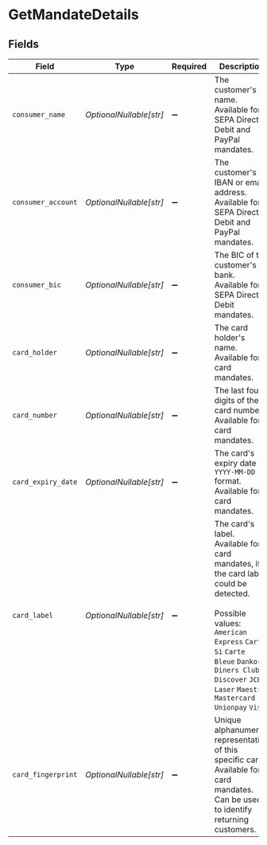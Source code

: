 # GetMandateDetails


## Fields

| Field                                                                                                                                                                                                                                       | Type                                                                                                                                                                                                                                        | Required                                                                                                                                                                                                                                    | Description                                                                                                                                                                                                                                 |
| ------------------------------------------------------------------------------------------------------------------------------------------------------------------------------------------------------------------------------------------- | ------------------------------------------------------------------------------------------------------------------------------------------------------------------------------------------------------------------------------------------- | ------------------------------------------------------------------------------------------------------------------------------------------------------------------------------------------------------------------------------------------- | ------------------------------------------------------------------------------------------------------------------------------------------------------------------------------------------------------------------------------------------- |
| `consumer_name`                                                                                                                                                                                                                             | *OptionalNullable[str]*                                                                                                                                                                                                                     | :heavy_minus_sign:                                                                                                                                                                                                                          | The customer's name. Available for SEPA Direct Debit and PayPal mandates.                                                                                                                                                                   |
| `consumer_account`                                                                                                                                                                                                                          | *OptionalNullable[str]*                                                                                                                                                                                                                     | :heavy_minus_sign:                                                                                                                                                                                                                          | The customer's IBAN or email address. Available for SEPA Direct Debit and PayPal mandates.                                                                                                                                                  |
| `consumer_bic`                                                                                                                                                                                                                              | *OptionalNullable[str]*                                                                                                                                                                                                                     | :heavy_minus_sign:                                                                                                                                                                                                                          | The BIC of the customer's bank. Available for SEPA Direct Debit mandates.                                                                                                                                                                   |
| `card_holder`                                                                                                                                                                                                                               | *OptionalNullable[str]*                                                                                                                                                                                                                     | :heavy_minus_sign:                                                                                                                                                                                                                          | The card holder's name. Available for card mandates.                                                                                                                                                                                        |
| `card_number`                                                                                                                                                                                                                               | *OptionalNullable[str]*                                                                                                                                                                                                                     | :heavy_minus_sign:                                                                                                                                                                                                                          | The last four digits of the card number. Available for card mandates.                                                                                                                                                                       |
| `card_expiry_date`                                                                                                                                                                                                                          | *OptionalNullable[str]*                                                                                                                                                                                                                     | :heavy_minus_sign:                                                                                                                                                                                                                          | The card's expiry date in `YYYY-MM-DD` format. Available for card mandates.                                                                                                                                                                 |
| `card_label`                                                                                                                                                                                                                                | *OptionalNullable[str]*                                                                                                                                                                                                                     | :heavy_minus_sign:                                                                                                                                                                                                                          | The card's label. Available for card mandates, if the card label could be detected.<br/><br/>Possible values: `American Express` `Carta Si` `Carte Bleue` `Dankort` `Diners Club` `Discover` `JCB` `Laser` `Maestro` `Mastercard` `Unionpay` `Visa` |
| `card_fingerprint`                                                                                                                                                                                                                          | *OptionalNullable[str]*                                                                                                                                                                                                                     | :heavy_minus_sign:                                                                                                                                                                                                                          | Unique alphanumeric representation of this specific card. Available for card mandates. Can be used to identify returning customers.                                                                                                         |